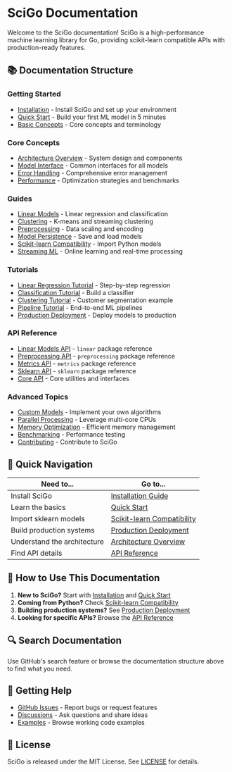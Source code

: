 # SciGo Documentation

Welcome to the SciGo documentation! SciGo is a high-performance machine learning library for Go, providing scikit-learn compatible APIs with production-ready features.

## 📚 Documentation Structure

### Getting Started
- [Installation](./getting-started/installation.md) - Install SciGo and set up your environment
- [Quick Start](./getting-started/quick-start.md) - Build your first ML model in 5 minutes
- [Basic Concepts](./getting-started/basic-concepts.md) - Core concepts and terminology

### Core Concepts
- [Architecture Overview](./core-concepts/architecture.md) - System design and components
- [Model Interface](./core-concepts/model-interface.md) - Common interfaces for all models
- [Error Handling](./core-concepts/error-handling.md) - Comprehensive error management
- [Performance](./core-concepts/performance.md) - Optimization strategies and benchmarks

### Guides
- [Linear Models](./guides/linear-models.md) - Linear regression and classification
- [Clustering](./guides/clustering.md) - K-means and streaming clustering
- [Preprocessing](./guides/preprocessing.md) - Data scaling and encoding
- [Model Persistence](./guides/model-persistence.md) - Save and load models
- [Scikit-learn Compatibility](./guides/sklearn-compatibility.md) - Import Python models
- [Streaming ML](./guides/streaming-ml.md) - Online learning and real-time processing

### Tutorials
- [Linear Regression Tutorial](./tutorials/linear-regression.md) - Step-by-step regression
- [Classification Tutorial](./tutorials/classification.md) - Build a classifier
- [Clustering Tutorial](./tutorials/clustering.md) - Customer segmentation example
- [Pipeline Tutorial](./tutorials/pipeline.md) - End-to-end ML pipelines
- [Production Deployment](./tutorials/production.md) - Deploy models to production

### API Reference
- [Linear Models API](./api/linear.md) - `linear` package reference
- [Preprocessing API](./api/preprocessing.md) - `preprocessing` package reference
- [Metrics API](./api/metrics.md) - `metrics` package reference
- [Sklearn API](./api/sklearn.md) - `sklearn` package reference
- [Core API](./api/core.md) - Core utilities and interfaces

### Advanced Topics
- [Custom Models](./advanced/custom-models.md) - Implement your own algorithms
- [Parallel Processing](./advanced/parallel.md) - Leverage multi-core CPUs
- [Memory Optimization](./advanced/memory.md) - Efficient memory management
- [Benchmarking](./advanced/benchmarking.md) - Performance testing
- [Contributing](./advanced/contributing.md) - Contribute to SciGo

## 🚀 Quick Navigation

| Need to... | Go to... |
|------------|----------|
| Install SciGo | [Installation Guide](./getting-started/installation.md) |
| Learn the basics | [Quick Start](./getting-started/quick-start.md) |
| Import sklearn models | [Scikit-learn Compatibility](./guides/sklearn-compatibility.md) |
| Build production systems | [Production Deployment](./tutorials/production.md) |
| Understand the architecture | [Architecture Overview](./core-concepts/architecture.md) |
| Find API details | [API Reference](./api/) |

## 📖 How to Use This Documentation

1. **New to SciGo?** Start with [Installation](./getting-started/installation.md) and [Quick Start](./getting-started/quick-start.md)
2. **Coming from Python?** Check [Scikit-learn Compatibility](./guides/sklearn-compatibility.md)
3. **Building production systems?** See [Production Deployment](./tutorials/production.md)
4. **Looking for specific APIs?** Browse the [API Reference](./api/)

## 🔍 Search Documentation

Use GitHub's search feature or browse the documentation structure above to find what you need.

## 💬 Getting Help

- [GitHub Issues](https://github.com/YuminosukeSato/scigo/issues) - Report bugs or request features
- [Discussions](https://github.com/YuminosukeSato/scigo/discussions) - Ask questions and share ideas
- [Examples](../examples/) - Browse working code examples

## 📝 License

SciGo is released under the MIT License. See [LICENSE](../LICENSE) for details.
